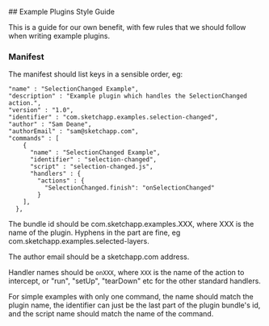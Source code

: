 ## Example Plugins Style Guide

This is a guide for our own benefit, with few rules that we should follow when writing example plugins.


### Manifest

The manifest should list keys in a sensible order, eg:

```
"name" : "SelectionChanged Example",
"description" : "Example plugin which handles the SelectionChanged action.",
"version" : "1.0",
"identifier" : "com.sketchapp.examples.selection-changed",
"author" : "Sam Deane",
"authorEmail" : "sam@sketchapp.com",
"commands" : [
    {
      "name" : "SelectionChanged Example",
      "identifier" : "selection-changed",
      "script" : "selection-changed.js",
      "handlers" : {
        "actions" : {
          "SelectionChanged.finish": "onSelectionChanged"
        }
    ],
  },
```

The bundle id should be com.sketchapp.examples.XXX, where XXX is the name of the plugin. Hyphens in the <name> part are fine, eg com.sketchapp.examples.selected-layers.

The author email should be a sketchapp.com address.

Handler names should be `onXXX`, where `XXX` is the name of the action to intercept, or "run", "setUp", "tearDown" etc for the other standard handlers.

For simple examples with only one command, the name should match the plugin name, the identifier can just be the last part of the plugin bundle's id, and the script name should match the name of the command.
